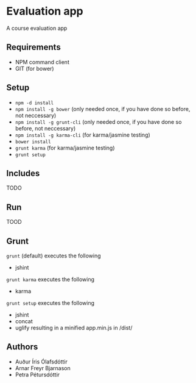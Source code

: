# Evaluation app
A course evaluation app

## Requirements
- NPM command client
- GIT (for bower)

## Setup
- `npm -d install`
- `npm install -g bower` (only needed once, if you have done so before, not neccessary)
- `npm install -g grunt-cli` (only needed once, if you have done so before, not neccessary)
- `npm install -g karma-cli` (for karma/jasmine testing)
- `bower install`
- `grunt karma` (for karma/jasmine testing)
- `grunt setup`

## Includes
TODO

## Run
TOOD

## Grunt
`grunt` (default) executes the following 
- jshint

`grunt karma` executes the following 
- karma

`grunt setup` executes the following 
- jshint
- concat
- uglify
resulting in a minified app.min.js in /dist/

## Authors
- Auður Íris Ólafsdóttir
- Arnar Freyr Bjarnason
- Petra Pétursdóttir
